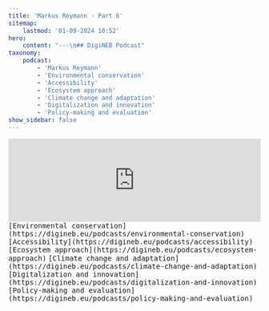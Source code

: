 ```yaml
---
title: 'Markus Reymann - Part 6'
sitemap:
    lastmod: '01-09-2024 10:52'
hero:
    content: "---\n## DigiNEB Podcast"
taxonomy:
    podcast:
        - 'Markus Reymann'
        - 'Environmental conservation'
        - 'Accessibility'
        - 'Ecosystem approach'
        - 'Climate change and adaptation'
        - 'Digitalization and innovation'
        - 'Policy-making and evaluation'
show_sidebar: false
---
```


<iframe width="100%" height="166" scrolling="no" frameborder="no" allow="autoplay" src="https://w.soundcloud.com/player/?url=https%3A//api.soundcloud.com/tracks/1908115844&color=%234b4815&auto_play=false&hide_related=false&show_comments=true&show_user=true&show_reposts=false&show_teaser=false"></iframe>
<kbd>[Environmental conservation](https://digineb.eu/podcasts/environmental-conservation)</kbd>
<kbd>[Accessibility](https://digineb.eu/podcasts/accessibility)</kbd>
<kbd>[Ecosystem approach](https://digineb.eu/podcasts/ecosystem-approach)</kbd>
<kbd>[Climate change and adaptation](https://digineb.eu/podcasts/climate-change-and-adaptation)</kbd>
<kbd>[Digitalization and innovation](https://digineb.eu/podcasts/digitalization-and-innovation)</kbd>
<kbd>[Policy-making and evaluation](https://digineb.eu/podcasts/policy-making-and-evaluation)</kbd>
